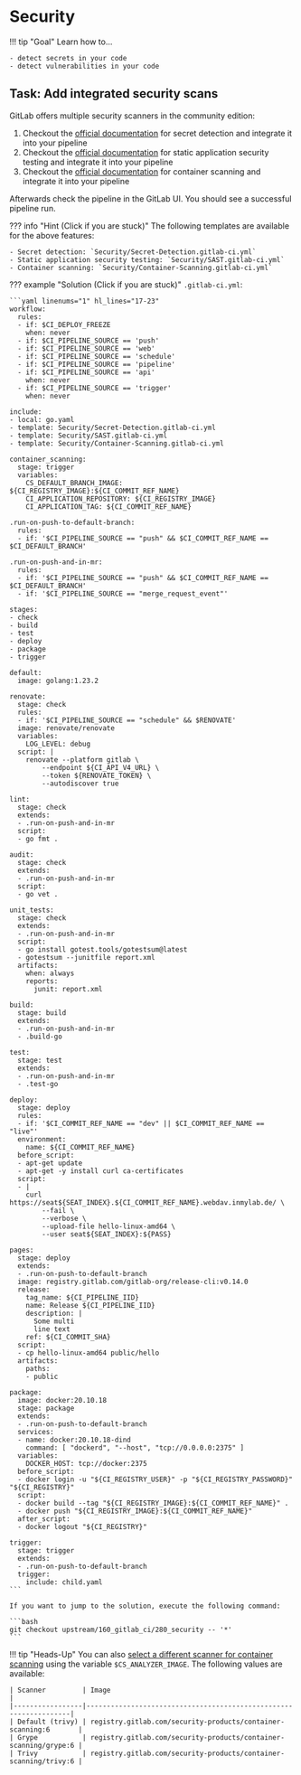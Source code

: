 # Security

!!! tip "Goal"
    Learn how to...

    - detect secrets in your code
    - detect vulnerabilities in your code

## Task: Add integrated security scans

GitLab offers multiple security scanners in the community edition:

1. Checkout the [official documentation](https://docs.gitlab.com/ee/user/application_security/secret_detection/index.html) for secret detection and integrate it into your pipeline
1. Checkout the [official documentation](https://docs.gitlab.com/ee/user/application_security/sast/index.html) for static application security testing and integrate it into your pipeline
1. Checkout the [official documentation](https://docs.gitlab.com/ee/user/application_security/container_scanning/index.html) for container scanning and integrate it into your pipeline

Afterwards check the pipeline in the GitLab UI. You should see a successful pipeline run.

??? info "Hint (Click if you are stuck)"
    The following templates are available for the above features:

    - Secret detection: `Security/Secret-Detection.gitlab-ci.yml`
    - Static application security testing: `Security/SAST.gitlab-ci.yml`
    - Container scanning: `Security/Container-Scanning.gitlab-ci.yml`

??? example "Solution (Click if you are stuck)"
    `.gitlab-ci.yml`:

    ```yaml linenums="1" hl_lines="17-23"
    workflow:
      rules:
      - if: $CI_DEPLOY_FREEZE
        when: never
      - if: $CI_PIPELINE_SOURCE == 'push'
      - if: $CI_PIPELINE_SOURCE == 'web'
      - if: $CI_PIPELINE_SOURCE == 'schedule'
      - if: $CI_PIPELINE_SOURCE == 'pipeline'
      - if: $CI_PIPELINE_SOURCE == 'api'
        when: never
      - if: $CI_PIPELINE_SOURCE == 'trigger'
        when: never
      
    include:
    - local: go.yaml
    - template: Security/Secret-Detection.gitlab-ci.yml
    - template: Security/SAST.gitlab-ci.yml
    - template: Security/Container-Scanning.gitlab-ci.yml

    container_scanning:
      stage: trigger
      variables:
        CS_DEFAULT_BRANCH_IMAGE: ${CI_REGISTRY_IMAGE}:${CI_COMMIT_REF_NAME}
        CI_APPLICATION_REPOSITORY: ${CI_REGISTRY_IMAGE}
        CI_APPLICATION_TAG: ${CI_COMMIT_REF_NAME}

    .run-on-push-to-default-branch:
      rules:
      - if: '$CI_PIPELINE_SOURCE == "push" && $CI_COMMIT_REF_NAME == $CI_DEFAULT_BRANCH'

    .run-on-push-and-in-mr:
      rules:
      - if: '$CI_PIPELINE_SOURCE == "push" && $CI_COMMIT_REF_NAME == $CI_DEFAULT_BRANCH'
      - if: '$CI_PIPELINE_SOURCE == "merge_request_event"'

    stages:
    - check
    - build
    - test
    - deploy
    - package
    - trigger

    default:
      image: golang:1.23.2

    renovate:
      stage: check
      rules:
      - if: '$CI_PIPELINE_SOURCE == "schedule" && $RENOVATE'
      image: renovate/renovate
      variables:
        LOG_LEVEL: debug
      script: |
        renovate --platform gitlab \
            --endpoint ${CI_API_V4_URL} \
            --token ${RENOVATE_TOKEN} \
            --autodiscover true

    lint:
      stage: check
      extends:
      - .run-on-push-and-in-mr
      script:
      - go fmt .

    audit:
      stage: check
      extends:
      - .run-on-push-and-in-mr
      script:
      - go vet .

    unit_tests:
      stage: check
      extends:
      - .run-on-push-and-in-mr
      script:
      - go install gotest.tools/gotestsum@latest
      - gotestsum --junitfile report.xml
      artifacts:
        when: always
        reports:
          junit: report.xml

    build:
      stage: build
      extends:
      - .run-on-push-and-in-mr
      - .build-go

    test:
      stage: test
      extends:
      - .run-on-push-and-in-mr
      - .test-go

    deploy:
      stage: deploy
      rules:
      - if: '$CI_COMMIT_REF_NAME == "dev" || $CI_COMMIT_REF_NAME == "live"'
      environment:
        name: ${CI_COMMIT_REF_NAME}
      before_script:
      - apt-get update
      - apt-get -y install curl ca-certificates
      script:
      - |
        curl https://seat${SEAT_INDEX}.${CI_COMMIT_REF_NAME}.webdav.inmylab.de/ \
            --fail \
            --verbose \
            --upload-file hello-linux-amd64 \
            --user seat${SEAT_INDEX}:${PASS}

    pages:
      stage: deploy
      extends:
      - .run-on-push-to-default-branch
      image: registry.gitlab.com/gitlab-org/release-cli:v0.14.0
      release:
        tag_name: ${CI_PIPELINE_IID}
        name: Release ${CI_PIPELINE_IID}
        description: |
          Some multi
          line text
        ref: ${CI_COMMIT_SHA}
      script:
      - cp hello-linux-amd64 public/hello
      artifacts:
        paths:
        - public

    package:
      image: docker:20.10.18
      stage: package
      extends:
      - .run-on-push-to-default-branch
      services:
      - name: docker:20.10.18-dind
        command: [ "dockerd", "--host", "tcp://0.0.0.0:2375" ]
      variables:
        DOCKER_HOST: tcp://docker:2375
      before_script:
      - docker login -u "${CI_REGISTRY_USER}" -p "${CI_REGISTRY_PASSWORD}" "${CI_REGISTRY}"
      script:
      - docker build --tag "${CI_REGISTRY_IMAGE}:${CI_COMMIT_REF_NAME}" .
      - docker push "${CI_REGISTRY_IMAGE}:${CI_COMMIT_REF_NAME}"
      after_script:
      - docker logout "${CI_REGISTRY}"

    trigger:
      stage: trigger
      extends:
      - .run-on-push-to-default-branch
      trigger:
        include: child.yaml
    ```
    
    If you want to jump to the solution, execute the following command:

    ```bash
    git checkout upstream/160_gitlab_ci/280_security -- '*'
    ```

!!! tip "Heads-Up"
    You can also [select a different scanner for container scanning](https://docs.gitlab.com/ee/user/application_security/container_scanning/index.html#change-scanners) using the variable `$CS_ANALYZER_IMAGE`. The following values are available:

    | Scanner         | Image                                                            |
    |-----------------|------------------------------------------------------------------|
    | Default (trivy) | registry.gitlab.com/security-products/container-scanning:6       |
    | Grype           | registry.gitlab.com/security-products/container-scanning/grype:6 |
    | Trivy           | registry.gitlab.com/security-products/container-scanning/trivy:6 |
